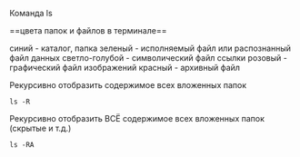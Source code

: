 Команда ls

==цвета папок и файлов в терминале== 

синий - каталог, папка
зеленый - исполняемый файл или распознанный файл данных
светло-голубой - символический файл ссылки
розовый - графический файл изображений
красный - архивный файл


Рекурсивно отобразить содержимое всех вложенных папок
```
ls -R    
```

Рекурсивно отобразить ВСЁ содержимое всех вложенных папок (скрытые и т.д.)
```
ls -RA
```